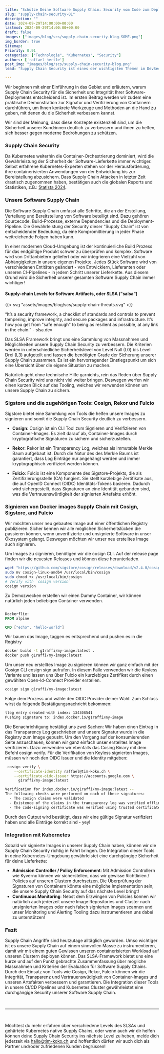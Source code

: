 ```yaml
---
title: "Schütze Deine Software Supply Chain: Security vom Code zum Deployment"
slug: "supply-chain-security-01"
description: ""
date: 2024-09-29T14:00:00+00:00
lastmod: 2024-09-29T14:00:00+00:00
draft: false
images: ["images/blog/scs/supply-chain-security-blog-SOME.png"]
img_border: true
Sitemap:
Priority: 0.91
categories: ["Technologie", "Kubernetes", "Security"]
authors: ['raffael-hertle']
post_img: "images/blog/scs/supply-chain-security-blog.png"
lead: "Supply Chain Security ist eines der wichtigsten Themen im DevSecOps-Bereich und hat heute mehr Relevanz denn je! Angesichts zunehmender Cyberangriffe stehen unsere Kund:innen vor der Herausforderung, ihre Software Supply Chain sicher und vertrauenswürdig zu gestalten. In dieser neuen Blogserie möchten wir einen klaren Überblick präsentieren und praktische Unterstützung bieten für alle, die neu in diesem Thema sind oder ihre Kenntnisse vertiefen möchten."

---
```


Wir beginnen mit einer Einführung in das Gebiet und erläutern, warum Supply Chain Security für die Sicherheit und Integrität Ihrer Software-Deployments entscheidend ist. Im ersten Beitrag werden wir zudem eine praktische Demonstration zur Signatur und Verifizierung von Containern durchführen, um Ihnen konkrete Werkzeuge und Methoden an die Hand zu geben, mit denen du die Sicherheit verbessern kannst.

Wir sind der Meinung, dass diese Konzepte existenziell sind, um die Sicherheit unserer Kund:innen deutlich zu verbessern und ihnen zu helfen, sich besser gegen moderne Bedrohungen zu schützen.

### Supply Chain Security

Da Kubernetes weiterhin die Container-Orchestrierung dominiert, wird die Gewährleistung der Sicherheit der Software-Lieferkette immer wichtiger. Selbst erfahrene Kubernetes-Experten stehen vor der Herausforderung, ihre containerisierten Anwendungen von der Entwicklung bis zur Bereitstellung abzusichern. Dass Supply Chain Attacken in letzter Zeit drastisch zugenommen haben, bestätigen auch die globalen Reports und Statistiken, z.B.: [Statista 2024](https://www.statista.com/statistics/1268934/worldwide-open-source-supply-chain-attacks/).

### Unsere Software Supply Chain

Die Software Supply Chain umfasst alle Schritte, die an der Erstellung, Verteilung und Bereitstellung von Software beteiligt sind. Dazu gehören Sourcecode, Build-Prozesse, externe Dependencies und die Deployment-Pipeline. Die Gewährleistung der Security dieser “Supply Chain” ist von entscheidender Bedeutung, da eine Kompromittierung in jeder Phase weitreichende Folgen haben kann.

In einer modernen Cloud-Umgebung ist der kontinuierliche Build Prozess für das endgültige Produkt schwer zu überprüfen und komplex. Software wird von Drittanbietern geliefert oder wir integrieren eine Vielzahl von Abhängigkeiten in unsere eigenen Projekte. Jedes Stück Software wird von verschiedenen Entitäten geändert - von Entwicklern, Lieferanten oder unseren CI-Pipelines - in jedem Schritt unserer Lieferkette. Aus diesem Grund wird die Sicherheit unserer gesamten Software Supply Chain immer wichtiger!

#### Supply-chain Levels for Software Artifacts, oder SLSA ("salsa")

{{< svg "assets/images/blog/scs/supply-chain-threats.svg" >}}

“It’s a security framework, a checklist of standards and controls to prevent tampering, improve integrity, and secure packages and infrastructure. It’s how you get from "safe enough" to being as resilient as possible, at any link in the chain.” - slsa.dev

Das SLSA Framework bringt uns eine Sammlung von Massnahmen und Möglichkeiten unsere Supply Chain Security zu verbessern. Die Kriterien werden in unterschiedliche Sicherheitslevel von Level Null (L0) bis Level Drei (L3) aufgeteilt und fassen die benötigten Grade der Sicherung unserer Supply Chain zusammen. Es ist ein hervorragender Einstiegspunkt um sich eine Übersicht über die eigene Situation zu machen.

Natürlich geht ohne technische Hilfe garnichts, rein das Reden über Supply Chain Security wird uns nicht viel weiter bringen. Deswegen werfen wir einen kurzen Blick auf das Tooling, welches wir verwenden können um unsere Supply Chain zu sichern.

### Sigstore und die zugehörigen Tools: Cosign, Rekor und Fulcio

Sigstore bietet eine Sammlung von Tools die helfen unsere Images zu signieren und somit die Supply Chain Security deutlich zu verbessern.

* **Cosign**:
   Cosign ist ein CLI Tool zum Signieren und Verifizieren von Container-Images. Es zielt darauf ab, Container-Images durch kryptografische Signaturen zu sichern und sicherzustellen.

* **Rekor**:
   Rekor ist ein Transparency Log, welches als immutable Merkle Baum aufgebaut ist. Durch die Natur des des Merkle Baums ist garantiert, dass Log Einträge nur angehängt werden und immer kryptographisch verifiziert werden können.

* **Fulcio**:
   Fulcio ist eine Komponente des Sigstore-Projekts, die als Zertifizierungsstelle (CA) fungiert. Sie stellt kurzlebige Zertifikate aus, die auf OpenID Connect (OIDC) Identitäts-Tokens basieren. Dadurch wird sichergestellt, dass Signaturen an eine Identität gebunden sind, was die Vertrauenswürdigkeit der signierten Artefakte erhöht.

### Signieren von Docker images Supply Chain mit Cosign, Sigstore, and Fulcio

Wir möchten unser neu gebautes Image auf einer öffentlichen Registry publizieren. Sicher kennen wir alle möglichen Sicherheitslücken die passieren können, wenn unverifizierte und unsignierte Software in unser Ökosystem gelangt. Deswegen möchten wir unser neu erstelltes Image auch signieren.

Um Images zu signieren, benötigen wir die cosign CLI. Auf der release page finden wir die neuesten Releases und können diese herunterladen.

```sh
wget "https://github.com/sigstore/cosign/releases/download/v2.4.0/cosign-linux-amd64" 
sudo mv cosign-linux-amd64 /usr/local/bin/cosign 
sudo chmod +x /usr/local/bin/cosign
# Verify with `cosign version`
cosign version
```

Zu Demozwecken erstellen wir einen Dummy Container, wir können natürlich jeden beliebigen Container verwenden.

```Dockerfile

Dockerflie:
FROM alpine

CMD ["echo", "hello-world"]
```

Wir bauen das Image, taggen es entsprechend und pushen es in die Registry

```sh
docker build -t g1raffi/my-image:latest .
docker push g1raffi/my-image:latest
```

Um unser neu erstelltes Image zu signieren können wir ganz einfach mit der Cosign CLI cosign sign aufrufen. In diesem Falle verwenden wir die Keyless Variante und lassen uns über Fulcio ein kurzlebiges Zertifikat durch einen gewählten Open-Id-Connect Provider erstellen.

```sh
cosign sign g1raffi/my-image:latest
```

Folge dem Prozess und wähle den OIDC Provider deiner Wahl. Zum Schluss wirst du folgende Bestätigungsnachricht bekommen:

```sh
tlog entry created with index: 134308541
Pushing signature to: index.docker.io/g1raffi/my-image
```

Die Benachrichtigung bestätigt uns zwei Sachen: Wir haben einen Eintrag in das Transparency Log geschrieben und unsere Signatur wurde in die Registry zum Image gepusht.
Um den Vorgang auf der konsumierenden Seite anzuschauen, können wir ganz einfach unser erstelltes Image verifizieren. Dazu verwenden wir ebenfalls das Cosing Binary mit dem Befehl cosign verify. Für die Verifikation von Keyless signierten Images, müssen wir noch den OIDC Issuer und die Identity mitgeben:

```sh
 cosign verify \
    --certificate-identity raffael@tim-koko.ch \
    --certificate-oidc-issuer https://accounts.google.com \
      g1raffi/my-image:latest

Verification for index.docker.io/g1raffi/my-image:latest --
The following checks were performed on each of these signatures:
  - The cosign claims were validated
  - Existence of the claims in the transparency log was verified offline
  - The code-signing certificate was verified using trusted certificate authority certificates
```

Durch den Output wird bestätigt, dass wir eine gültige Signatur verifiziert haben und alle Einträge korrekt sind - yey!

### Integration mit Kubernetes

Sobald wir signierte Images in unserer Supply Chain haben, können wir die Supply Chain Security richtig in Fahrt bringen. Die Integration dieser Tools in deine Kubernetes-Umgebung gewährleistet eine durchgängige Sicherheit für deine Lieferkette:

* **Admission Controller / Policy Enforcement**:   Mit Admission Controllern wie Kyverno können wir sicherstellen, dass wir gewisse Richtlinien / Policies auf unseren Clustern durchsetzen. Die Überprüfung der Signaturen von Containern könnte eine mögliche Implementation sein, die unsere Supply Chain Security auf das nächste Level bringt!
* **Continuous Monitoring**: Nebst dem Erzwingen von Policies können wir natürlich auch jederzeit unsere Image Repositories und Cluster nach unsignierten Images oder nach falsch signierten Images scannen und unser Monitoring und Alerting Tooling dazu instrumentieren uns dabei zu unterstützen!

### Fazit

Supply Chain Angriffe sind heutzutage alltäglich geworden. Umso wichtiger ist es unsere Supply Chain auf einem sinnvollen Masse zu instrumentieren, damit wir mit einem guten Gewissen unseren containerisierten Workload auf unseren Clustern deployen können. Das SLSA-Framework bietet uns eine kurze und auf den Punkt gebrachte Zusammenfassung über mögliche Massnahmen und Kriterien der Evaluation für Software Supply Chains. Durch den Einsatz von Tools wie Cosign, Rekor, Fulcio können wir die Integrität, Transparenz und Vertrauenswüdigkeit von Container-Images und unseren Artefakten verbessern und garantieren. Die Integration dieser Tools in unsere CI/CD Pipelines und Kubernetes Cluster gewährleistet eine durchgängige Security unserer Software Supply Chain.

<br><hr><br>

Möchtest du mehr erfahren über verschiedene Levels des SLSAs und gehärtete Kubernetes native Supply Chains, oder wenn auch wir dir helfen können deine Supply Chain Security ins nächste Level zu heben, melde dich jederzeit via <a href="mailto:hallo@tim-koko.ch">hallo@tim-koko.ch</a> und hoffentlich dürfen wir auch dich als Partner und/oder zufriedenen Kunden begrüssen!
